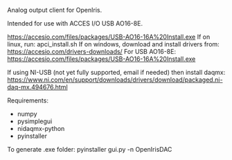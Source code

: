 Analog output client for OpenIris.

Intended for use with ACCES I/O USB AO16-8E.

https://accesio.com/files/packages/USB-AO16-16A%20Install.exe
If on linux, run: apci_install.sh
If on windows, download and install drivers from: https://accesio.com/drivers-downloads/
For USB AO16-8E: https://accesio.com/files/packages/USB-AO16-16A%20Install.exe

If using NI-USB (not yet fully supported, email if needed) then install daqmx: https://www.ni.com/en/support/downloads/drivers/download/packaged.ni-daq-mx.494676.html

Requirements: 
* numpy
* pysimplegui
* nidaqmx-python
* pyinstaller

To generate .exe folder:
pyinstaller gui.py -n OpenIrisDAC